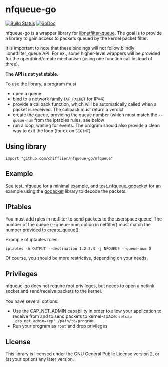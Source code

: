 # nfqueue-go


[![Build Status](https://travis-ci.org/chifflier/nfqueue-go.svg?branch=master)](https://travis-ci.org/chifflier/nfqueue-go)
[![GoDoc](https://godoc.org/github.com/chifflier/nfqueue-go?status.svg)](https://godoc.org/github.com/chifflier/nfqueue-go/nfqueue)

nfqueue-go is a wrapper library for
[libnetfilter-queue](http://www.netfilter.org/projects/libnetfilter_queue/). The goal is to provide a library to gain access to packets queued by the kernel packet filter.

It is important to note that these bindings will not follow blindly libnetfilter_queue API. For ex., some higher-level wrappers will be provided for the open/bind/create mechanism (using one function call instead of three).

**The API is not yet stable.**

To use the library, a program must
- open a queue
- bind to a network family (`AF_PACKET` for IPv4)
- provide a callback function, which will be automatically called when a packet is received. The callback must return a verdict
- create the queue, providing the queue number (which must match the `--queue-num` from the iptables rules, see below
- run a loop, waiting for events. The program should also provide a clean way to exit the loop (for ex on `SIGINT`)

## Using library

```
import "github.com/chifflier/nfqueue-go/nfqueue"
```

## Example

See [test_nfqueue](nfqueue/test_nfqueue/test_nfqueue.go) for a minimal example, and [test_nfqueue_gopacket](nfqueue/test_nfqueue_gopacket/test_nfqueue.go) for an example using the [gopacket](https://github.com/google/gopacket) library to decode the packets.

## IPtables

You must add rules in netfilter to send packets to the userspace queue.
The number of the queue (--queue-num option in netfilter) must match the
number provided to create_queue().

Example of iptables rules:

    iptables -A OUTPUT --destination 1.2.3.4 -j NFQUEUE --queue-num 0

Of course, you should be more restrictive, depending on your needs.

## Privileges

nfqueue-go does not require root privileges, but needs to open a netlink socket and send/receive packets to the kernel.

You have several options:
- Use the CAP_NET_ADMIN capability in order to allow your application to receive from and to send packets to kernel-space:
```setcap 'cap_net_admin=+ep' /path/to/program```
- Run your program as `root` and drop privileges

## License

This library is licensed under the GNU General Public License version 2, or (at your option) any later version.

